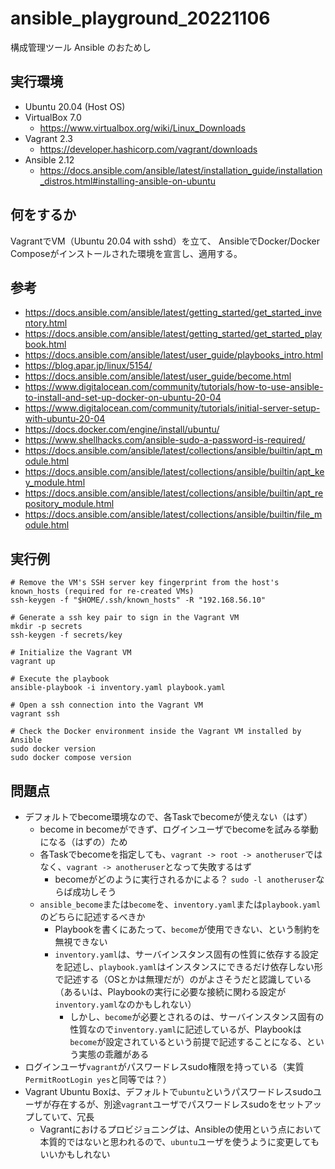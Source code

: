 # ansible_playground_20221106

構成管理ツール Ansible のおためし

## 実行環境

- Ubuntu 20.04 (Host OS)
- VirtualBox 7.0
  - <https://www.virtualbox.org/wiki/Linux_Downloads>
- Vagrant 2.3
  - <https://developer.hashicorp.com/vagrant/downloads>
- Ansible 2.12
  - <https://docs.ansible.com/ansible/latest/installation_guide/installation_distros.html#installing-ansible-on-ubuntu>

## 何をするか

VagrantでVM（Ubuntu 20.04 with sshd）を立て、
AnsibleでDocker/Docker Composeがインストールされた環境を宣言し、適用する。

## 参考

- <https://docs.ansible.com/ansible/latest/getting_started/get_started_inventory.html>
- <https://docs.ansible.com/ansible/latest/getting_started/get_started_playbook.html>
- <https://docs.ansible.com/ansible/latest/user_guide/playbooks_intro.html>
- <https://blog.apar.jp/linux/5154/>
- <https://docs.ansible.com/ansible/latest/user_guide/become.html>
- <https://www.digitalocean.com/community/tutorials/how-to-use-ansible-to-install-and-set-up-docker-on-ubuntu-20-04>
- <https://www.digitalocean.com/community/tutorials/initial-server-setup-with-ubuntu-20-04>
- <https://docs.docker.com/engine/install/ubuntu/>
- <https://www.shellhacks.com/ansible-sudo-a-password-is-required/>
- <https://docs.ansible.com/ansible/latest/collections/ansible/builtin/apt_module.html>
- <https://docs.ansible.com/ansible/latest/collections/ansible/builtin/apt_key_module.html>
- <https://docs.ansible.com/ansible/latest/collections/ansible/builtin/apt_repository_module.html>
- <https://docs.ansible.com/ansible/latest/collections/ansible/builtin/file_module.html>

## 実行例

```shell
# Remove the VM's SSH server key fingerprint from the host's known_hosts (required for re-created VMs)
ssh-keygen -f "$HOME/.ssh/known_hosts" -R "192.168.56.10"

# Generate a ssh key pair to sign in the Vagrant VM
mkdir -p secrets
ssh-keygen -f secrets/key

# Initialize the Vagrant VM
vagrant up

# Execute the playbook
ansible-playbook -i inventory.yaml playbook.yaml

# Open a ssh connection into the Vagrant VM
vagrant ssh

# Check the Docker environment inside the Vagrant VM installed by Ansible
sudo docker version
sudo docker compose version
```

## 問題点

- デフォルトでbecome環境なので、各Taskでbecomeが使えない（はず）
  - become in becomeができず、ログインユーザでbecomeを試みる挙動になる（はずの）ため
  - 各Taskでbecomeを指定しても、`vagrant -> root -> anotheruser`ではなく、`vagrant -> anotheruser`となって失敗するはず
    - becomeがどのように実行されるかによる？ `sudo -l anotheruser`ならば成功しそう
  - `ansible_become`または`become`を、`inventory.yaml`または`playbook.yaml`のどちらに記述するべきか
    - Playbookを書くにあたって、`become`が使用できない、という制約を無視できない
    - `inventory.yaml`は、サーバインスタンス固有の性質に依存する設定を記述し、`playbook.yaml`はインスタンスにできるだけ依存しない形で記述する（OSとかは無理だが）のがよさそうだと認識している（あるいは、Playbookの実行に必要な接続に関わる設定が`inventory.yaml`なのかもしれない）
      - しかし、`become`が必要とされるのは、サーバインスタンス固有の性質なので`inventory.yaml`に記述しているが、Playbookは`become`が設定されているという前提で記述することになる、という実態の乖離がある
- ログインユーザ`vagrant`がパスワードレスsudo権限を持っている（実質`PermitRootLogin yes`と同等では？）
- Vagrant Ubuntu Boxは、デフォルトで`ubuntu`というパスワードレスsudoユーザが存在するが、別途`vagrant`ユーザでパスワードレスsudoをセットアップしていて、冗長
  - Vagrantにおけるプロビジョニングは、Ansibleの使用という点において本質的ではないと思われるので、`ubuntu`ユーザを使うように変更してもいいかもしれない
